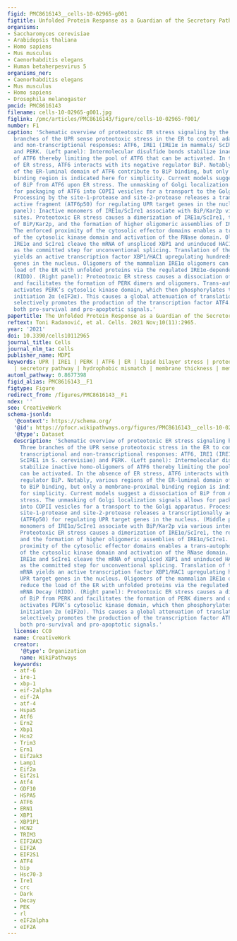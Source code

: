 ```yaml
---
figid: PMC8616143__cells-10-02965-g001
figtitle: Unfolded Protein Response as a Guardian of the Secretory Pathway
organisms:
- Saccharomyces cerevisiae
- Arabidopsis thaliana
- Homo sapiens
- Mus musculus
- Caenorhabditis elegans
- Human betaherpesvirus 5
organisms_ner:
- Caenorhabditis elegans
- Mus musculus
- Homo sapiens
- Drosophila melanogaster
pmcid: PMC8616143
filename: cells-10-02965-g001.jpg
figlink: /pmc/articles/PMC8616143/figure/cells-10-02965-f001/
number: F1
caption: 'Schematic overview of proteotoxic ER stress signaling by the UPR. Three
  branches of the UPR sense proteotoxic stress in the ER to control adaptive transcriptional
  and non-transcriptional responses: ATF6, IRE1 (IRE1α in mammals/ ScIRE1 in S. cerevisiae)
  and PERK. (Left panel): Intermolecular disulfide bonds stabilize inactive homo-oligomers
  of ATF6 thereby limiting the pool of ATF6 that can be activated. In the absence
  of ER stress, ATF6 interacts with its negative regulator BiP. Notably, various regions
  of the ER-luminal domain of ATF6 contribute to BiP binding, but only a membrane-proximal
  binding region is indicated here for simplicity. Current models suggest a dissociation
  of BiP from ATF6 upon ER stress. The unmasking of Golgi localization signals allows
  for packaging of ATF6 into COPII vesicles for a transport to the Golgi apparatus.
  Processing by the site-1-protease and site-2-protease releases a transcriptionally
  active fragment (ATF6p50) for regulating UPR target genes in the nucleus. (Middle
  panel): Inactive monomers of IRE1α/ScIre1 associate with BiP/Kar2p via various interaction
  sites. Proteotoxic ER stress causes a dimerization of IRE1α/ScIre1, the release
  of BiP/Kar2p, and the formation of higher oligomeric assemblies of IRE1α/ScIre1.
  The enforced proximity of the cytosolic effector domains enables a trans-autophosphorylation
  of the cytosolic kinase domain and activation of the RNase domain. Oligomers of
  IRE1α and ScIre1 cleave the mRNA of unspliced XBP1 and uninduced HAC1, respectively,
  as the committed step for unconventional splicing. Translation of the spliced mRNA
  yields an active transcription factor XBP1/HAC1 upregulating hundreds of UPR target
  genes in the nucleus. Oligomers of the mammalian IRE1α oligomers can reduce the
  load of the ER with unfolded proteins via the regulated IRE1α-dependent mRNA Decay
  (RIDD). (Right panel): Proteotoxic ER stress causes a dissociation of BiP from PERK
  and facilitates the formation of PERK dimers and oligomers. Trans-autophosphorylation
  activates PERK’s cytosolic kinase domain, which then phosphorylates the eukaryotic
  initiation 2α (eIF2α). This causes a global attenuation of translation, but also
  selectively promotes the production of the transcription factor ATF4. ATF4 controls
  both pro-survival and pro-apoptotic signals.'
papertitle: The Unfolded Protein Response as a Guardian of the Secretory Pathway.
reftext: Toni Radanović, et al. Cells. 2021 Nov;10(11):2965.
year: '2021'
doi: 10.3390/cells10112965
journal_title: Cells
journal_nlm_ta: Cells
publisher_name: MDPI
keywords: UPR | IRE1 | PERK | ATF6 | ER | lipid bilayer stress | proteotoxic stress
  | secretory pathway | hydrophobic mismatch | membrane thickness | membrane stiffness
automl_pathway: 0.8677398
figid_alias: PMC8616143__F1
figtype: Figure
redirect_from: /figures/PMC8616143__F1
ndex: ''
seo: CreativeWork
schema-jsonld:
  '@context': https://schema.org/
  '@id': https://pfocr.wikipathways.org/figures/PMC8616143__cells-10-02965-g001.html
  '@type': Dataset
  description: 'Schematic overview of proteotoxic ER stress signaling by the UPR.
    Three branches of the UPR sense proteotoxic stress in the ER to control adaptive
    transcriptional and non-transcriptional responses: ATF6, IRE1 (IRE1α in mammals/
    ScIRE1 in S. cerevisiae) and PERK. (Left panel): Intermolecular disulfide bonds
    stabilize inactive homo-oligomers of ATF6 thereby limiting the pool of ATF6 that
    can be activated. In the absence of ER stress, ATF6 interacts with its negative
    regulator BiP. Notably, various regions of the ER-luminal domain of ATF6 contribute
    to BiP binding, but only a membrane-proximal binding region is indicated here
    for simplicity. Current models suggest a dissociation of BiP from ATF6 upon ER
    stress. The unmasking of Golgi localization signals allows for packaging of ATF6
    into COPII vesicles for a transport to the Golgi apparatus. Processing by the
    site-1-protease and site-2-protease releases a transcriptionally active fragment
    (ATF6p50) for regulating UPR target genes in the nucleus. (Middle panel): Inactive
    monomers of IRE1α/ScIre1 associate with BiP/Kar2p via various interaction sites.
    Proteotoxic ER stress causes a dimerization of IRE1α/ScIre1, the release of BiP/Kar2p,
    and the formation of higher oligomeric assemblies of IRE1α/ScIre1. The enforced
    proximity of the cytosolic effector domains enables a trans-autophosphorylation
    of the cytosolic kinase domain and activation of the RNase domain. Oligomers of
    IRE1α and ScIre1 cleave the mRNA of unspliced XBP1 and uninduced HAC1, respectively,
    as the committed step for unconventional splicing. Translation of the spliced
    mRNA yields an active transcription factor XBP1/HAC1 upregulating hundreds of
    UPR target genes in the nucleus. Oligomers of the mammalian IRE1α oligomers can
    reduce the load of the ER with unfolded proteins via the regulated IRE1α-dependent
    mRNA Decay (RIDD). (Right panel): Proteotoxic ER stress causes a dissociation
    of BiP from PERK and facilitates the formation of PERK dimers and oligomers. Trans-autophosphorylation
    activates PERK’s cytosolic kinase domain, which then phosphorylates the eukaryotic
    initiation 2α (eIF2α). This causes a global attenuation of translation, but also
    selectively promotes the production of the transcription factor ATF4. ATF4 controls
    both pro-survival and pro-apoptotic signals.'
  license: CC0
  name: CreativeWork
  creator:
    '@type': Organization
    name: WikiPathways
  keywords:
  - atf-6
  - ire-1
  - xbp-1
  - eif-2alpha
  - eif-2A
  - atf-4
  - Hspa5
  - Atf6
  - Ern2
  - Xbp1
  - Hcn2
  - Trim3
  - Ern1
  - Eif2ak3
  - Lamp1
  - Eif2a
  - Eif2s1
  - Atf4
  - GDF10
  - HSPA5
  - ATF6
  - ERN1
  - XBP1
  - XBP1P1
  - HCN2
  - TRIM3
  - EIF2AK3
  - EIF2A
  - EIF2S1
  - ATF4
  - bip
  - Hsc70-3
  - Ire1
  - crc
  - Dark
  - Decay
  - PEK
  - rl
  - eIF2alpha
  - eIF2A
---
```

